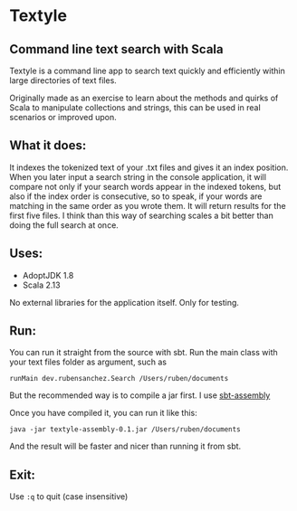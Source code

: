 # Textyle
## Command line text search with Scala

Textyle is a command line app to search text quickly and efficiently within large directories of text files. 

Originally made as an exercise to learn about the methods and quirks of Scala to manipulate collections and strings, this can be used in real scenarios or improved upon. 

## What it does:

It indexes the tokenized text of your .txt files and gives it an index position. When you later input a search string in the console application, it will compare not only if your search words appear in the indexed tokens, but also if the index order is consecutive, so to speak, if your words are matching in the same order as you wrote them. It will return results for the first five files. I think than this way of searching scales a bit better than doing the full search at once. 

## Uses:

* AdoptJDK 1.8
* Scala 2.13

No external libraries for the application itself. Only for testing. 

## Run:

You can run it straight from the source with sbt. Run the main class with your text files folder as argument, such as 

```
runMain dev.rubensanchez.Search /Users/ruben/documents
```

But the recommended way is to compile a jar first. I use [sbt-assembly](https://github.com/sbt/sbt-assembly)

Once you have compiled it, you can run it like this:

```
java -jar textyle-assembly-0.1.jar /Users/ruben/documents
```

And the result will be faster and nicer than running it from sbt. 

## Exit:

Use `:q` to quit (case insensitive)






